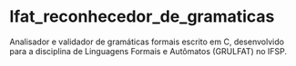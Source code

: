 # lfat_reconhecedor_de_gramaticas
Analisador e validador de gramáticas formais escrito em C, desenvolvido para a disciplina de Linguagens Formais e Autômatos (GRULFAT) no IFSP.
